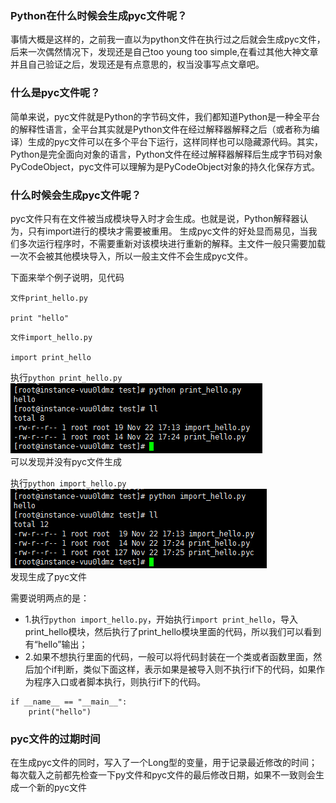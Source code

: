 ### Python在什么时候会生成pyc文件呢？
事情大概是这样的，之前我一直以为python文件在执行过之后就会生成pyc文件，后来一次偶然情况下，发现还是自己too young too simple,在看过其他大神文章并且自己验证之后，发现还是有点意思的，权当没事写点文章吧。

### 什么是pyc文件呢？
  简单来说，pyc文件就是Python的字节码文件，我们都知道Python是一种全平台的解释性语言，全平台其实就是Python文件在经过解释器解释之后（或者称为编译）生成的pyc文件可以在多个平台下运行，这样同样也可以隐藏源代码。其实，Python是完全面向对象的语言，Python文件在经过解释器解释后生成字节码对象PyCodeObject，pyc文件可以理解为是PyCodeObject对象的持久化保存方式。

### 什么时候会生成pyc文件呢？
pyc文件只有在文件被当成模块导入时才会生成。也就是说，Python解释器认为，只有import进行的模块才需要被重用。 生成pyc文件的好处显而易见，当我们多次运行程序时，不需要重新对该模块进行重新的解释。主文件一般只需要加载一次不会被其他模块导入，所以一般主文件不会生成pyc文件。

下面来举个例子说明，见代码
```
文件print_hello.py

print "hello"
```
```
文件import_hello.py

import print_hello
```

执行`python print_hello.py `
![](img/img01.png)  
可以发现并没有pyc文件生成

执行`python import_hello.py`
![](img/img02.png)  
发现生成了pyc文件

需要说明两点的是：
- 1.执行`python import_hello.py`，开始执行`import print_hello`，导入print_hello模块，然后执行了print_hello模块里面的代码，所以我们可以看到有“hello”输出；
- 2.如果不想执行里面的代码，一般可以将代码封装在一个类或者函数里面，然后加个if判断，类似下面这样，表示如果是被导入则不执行if下的代码，如果作为程序入口或者脚本执行，则执行if下的代码。
```
if __name__ == "__main__":
    print("hello")
```


### pyc文件的过期时间
在生成pyc文件的同时，写入了一个Long型的变量，用于记录最近修改的时间；
每次载入之前都先检查一下py文件和pyc文件的最后修改日期，如果不一致则会生成一个新的pyc文件